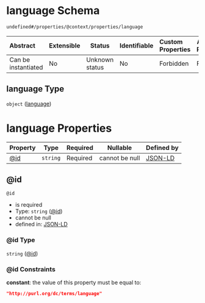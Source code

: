# language Schema

```txt
undefined#/properties/@context/properties/language
```




| Abstract            | Extensible | Status         | Identifiable | Custom Properties | Additional Properties | Access Restrictions | Defined In                                                                      |
| :------------------ | ---------- | -------------- | ------------ | :---------------- | --------------------- | ------------------- | ------------------------------------------------------------------------------- |
| Can be instantiated | No         | Unknown status | No           | Forbidden         | Forbidden             | none                | [ndl-isil.schema.json\*](../../out/ndl-isil.schema.json "open original schema") |

## language Type

`object` ([language](ndl-isil-properties-json-ld-context-properties-language.md))

# language Properties

| Property    | Type     | Required | Nullable       | Defined by                                                                                                                                              |
| :---------- | -------- | -------- | -------------- | :------------------------------------------------------------------------------------------------------------------------------------------------------ |
| [@id](#@id) | `string` | Required | cannot be null | [JSON-LD](ndl-isil-properties-json-ld-context-properties-language-properties-id.md "undefined#/properties/@context/properties/language/properties/@id") |

## @id




`@id`

-   is required
-   Type: `string` ([@id](ndl-isil-properties-json-ld-context-properties-language-properties-id.md))
-   cannot be null
-   defined in: [JSON-LD](ndl-isil-properties-json-ld-context-properties-language-properties-id.md "undefined#/properties/@context/properties/language/properties/@id")

### @id Type

`string` ([@id](ndl-isil-properties-json-ld-context-properties-language-properties-id.md))

### @id Constraints

**constant**: the value of this property must be equal to:

```json
"http://purl.org/dc/terms/language"
```
